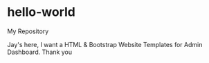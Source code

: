 # hello-world

My Repository

Jay's here, I want a HTML & Bootstrap Website Templates for Admin Dashboard. Thank you
